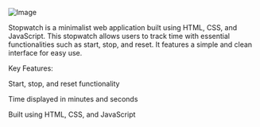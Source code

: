 ![Image](https://github.com/user-attachments/assets/d3461b26-6b5c-4b1f-9ec3-f72ad693054d)

Stopwatch is a minimalist web application built using HTML, CSS, and JavaScript. This stopwatch allows users to track time with essential functionalities such as start, stop, and reset. It features a simple and clean interface for easy use.

Key Features:

Start, stop, and reset functionality

Time displayed in minutes and seconds

Built using HTML, CSS, and JavaScript
